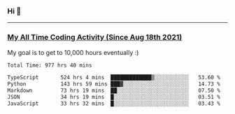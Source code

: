 ### Hi 🙂

---

### <a href="https://wakatime.com/@Eroxl">My All Time Coding Activity (Since Aug 18th 2021)</a>
My goal is to get to 10,000 hours eventually :)
<!--START_SECTION:waka-->

```txt
Total Time: 977 hrs 40 mins

TypeScript       524 hrs 4 mins  █████████████▒░░░░░░░░░░░   53.60 %
Python           143 hrs 59 mins ███▓░░░░░░░░░░░░░░░░░░░░░   14.73 %
Markdown         73 hrs 19 mins  ██░░░░░░░░░░░░░░░░░░░░░░░   07.50 %
JSON             34 hrs 19 mins  █░░░░░░░░░░░░░░░░░░░░░░░░   03.51 %
JavaScript       33 hrs 32 mins  █░░░░░░░░░░░░░░░░░░░░░░░░   03.43 %
```

<!--END_SECTION:waka-->
